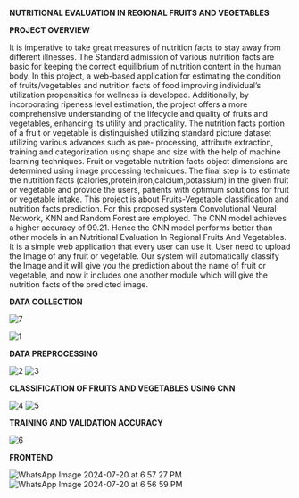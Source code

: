 **NUTRITIONAL EVALUATION IN REGIONAL FRUITS AND VEGETABLES**


**PROJECT OVERVIEW**

It is imperative to take great measures of nutrition facts to stay away from different illnesses. The Standard admission of various nutrition facts are basic for keeping the correct equilibrium of nutrition content in the human body. In this project, a web-based application for estimating the condition of fruits/vegetables and nutrition facts of food improving individual’s utilization propensities for wellness is developed. Additionally, by incorporating ripeness level estimation, the project offers a more comprehensive understanding of the lifecycle and quality of fruits and vegetables, enhancing its utility and practicality. The nutrition facts portion of a fruit or vegetable is distinguished utilizing standard picture dataset utilizing various advances such as pre- processing, attribute extraction, training and categorization using shape and size with the help of machine learning techniques. Fruit or vegetable nutrition facts object dimensions are determined using image processing techniques. The final step is to estimate the nutrition facts (calories,protein,iron,calcium,potassium) in the given fruit or vegetable and provide the users, patients with optimum solutions for fruit or vegetable intake. This project is about Fruits-Vegetable classification and nutrition facts prediction. For this proposed system Convolutional Neural Network, KNN and Random Forest are employed. The CNN model achieves a higher accuracy of 99.21. Hence the CNN model performs better than other models in an Nutritional Evaluation In Regional Fruits And Vegetables. It is a simple web application that every user can use it. User need to upload the Image of any fruit or vegetable. Our system will automatically classify the Image and it will give you the prediction about the name of fruit or vegetable, and now it includes one another module which will give the nutrition facts of the predicted image.


**DATA COLLECTION** 


![7](https://github.com/user-attachments/assets/af04c382-c9b9-4635-b219-b4642eabc535)


![1](https://github.com/user-attachments/assets/868dd498-ffd6-42d3-9dea-8b721925bf05)

**DATA PREPROCESSING**


![2](https://github.com/user-attachments/assets/81b261a7-ef36-440f-86ac-033139dd1a4d)
![3](https://github.com/user-attachments/assets/905835ba-b83a-4a72-b917-822b9a684aab)


**CLASSIFICATION OF FRUITS AND VEGETABLES USING CNN**


![4](https://github.com/user-attachments/assets/ae1c59d0-541e-42a7-87d0-f86c8a2bd62a)
![5](https://github.com/user-attachments/assets/1eee0dc7-9773-4609-9c46-acaff40817a5)


**TRAINING AND VALIDATION ACCURACY**

![6](https://github.com/user-attachments/assets/99f374eb-bdc5-439a-9cc5-7fe36635891c)


**FRONTEND**


![WhatsApp Image 2024-07-20 at 6 57 27 PM](https://github.com/user-attachments/assets/2ca3c8f2-ff80-4f08-a899-b53938d84311)
![WhatsApp Image 2024-07-20 at 6 56 59 PM](https://github.com/user-attachments/assets/a510e1f4-4751-4d18-bf4b-3907c5f378bf)
